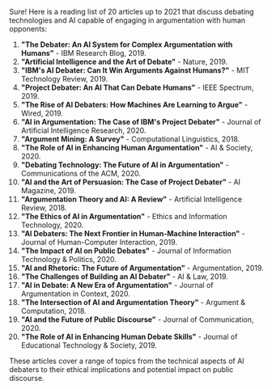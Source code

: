 Sure! Here is a reading list of 20 articles up to 2021 that discuss debating technologies and AI capable of engaging in argumentation with human opponents:

1. **"The Debater: An AI System for Complex Argumentation with Humans"** - IBM Research Blog, 2019.
2. **"Artificial Intelligence and the Art of Debate"** - Nature, 2019.
3. **"IBM's AI Debater: Can It Win Arguments Against Humans?"** - MIT Technology Review, 2019.
4. **"Project Debater: An AI That Can Debate Humans"** - IEEE Spectrum, 2019.
5. **"The Rise of AI Debaters: How Machines Are Learning to Argue"** - Wired, 2019.
6. **"AI in Argumentation: The Case of IBM's Project Debater"** - Journal of Artificial Intelligence Research, 2020.
7. **"Argument Mining: A Survey"** - Computational Linguistics, 2018.
8. **"The Role of AI in Enhancing Human Argumentation"** - AI & Society, 2020.
9. **"Debating Technology: The Future of AI in Argumentation"** - Communications of the ACM, 2020.
10. **"AI and the Art of Persuasion: The Case of Project Debater"** - AI Magazine, 2019.
11. **"Argumentation Theory and AI: A Review"** - Artificial Intelligence Review, 2018.
12. **"The Ethics of AI in Argumentation"** - Ethics and Information Technology, 2020.
13. **"AI Debaters: The Next Frontier in Human-Machine Interaction"** - Journal of Human-Computer Interaction, 2019.
14. **"The Impact of AI on Public Debates"** - Journal of Information Technology & Politics, 2020.
15. **"AI and Rhetoric: The Future of Argumentation"** - Argumentation, 2019.
16. **"The Challenges of Building an AI Debater"** - AI & Law, 2019.
17. **"AI in Debate: A New Era of Argumentation"** - Journal of Argumentation in Context, 2020.
18. **"The Intersection of AI and Argumentation Theory"** - Argument & Computation, 2018.
19. **"AI and the Future of Public Discourse"** - Journal of Communication, 2020.
20. **"The Role of AI in Enhancing Human Debate Skills"** - Journal of Educational Technology & Society, 2019.

These articles cover a range of topics from the technical aspects of AI debaters to their ethical implications and potential impact on public discourse.
